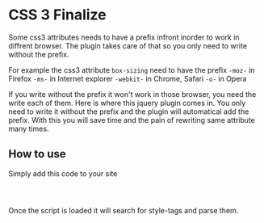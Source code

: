 # CSS 3 Finalize

Some css3 attributes needs to have a prefix infront inorder to work in diffrent browser. The plugin takes care of that so you only need to write without the prefix.

For example the css3 attribute <code>box-sizing</code> need to have the prefix 
<code>-moz-</code> in Firefox
<code>-ms-</code> in Internet explorer
<code>-webkit-</code> in Chrome, Safari
<code>-o-</code> in Opera

If you write without the prefix it won't work in those browser, you need the write each of them. Here is where this jquery plugin comes in. You only need to write it without the prefix and the plugin will automatical add the prefix. With this you will save time and the pain of rewriting same attribute many times.

## How to use

Simply add this code to your site
<code>
<script src="http://github.com/codler/jQuery-Css3-Finalize/raw/master/static/jquery.css3finalize-latest.min.js"></script>
</code>
Once the script is loaded it will search for style-tags and parse them.